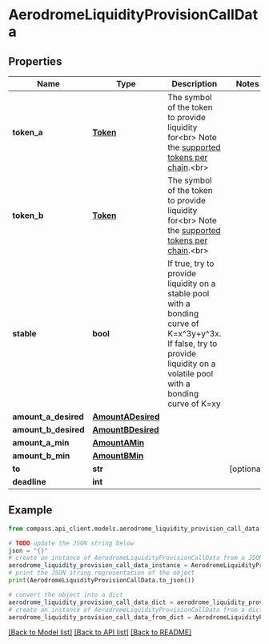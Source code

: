 # AerodromeLiquidityProvisionCallData


## Properties

Name | Type | Description | Notes
------------ | ------------- | ------------- | -------------
**token_a** | [**Token**](Token.md) | The symbol of the token to provide liquidity for&lt;br&gt; Note the [supported tokens per chain](/#/#token-table).&lt;br&gt; | 
**token_b** | [**Token**](Token.md) | The symbol of the token to provide liquidity for&lt;br&gt; Note the [supported tokens per chain](/#/#token-table).&lt;br&gt; | 
**stable** | **bool** | If true, try to provide liquidity on a stable pool with a bonding curve of K&#x3D;x^3y+y^3x. If false, try to provide liquidity on a volatile pool with a bonding curve of K&#x3D;xy | 
**amount_a_desired** | [**AmountADesired**](AmountADesired.md) |  | 
**amount_b_desired** | [**AmountBDesired**](AmountBDesired.md) |  | 
**amount_a_min** | [**AmountAMin**](AmountAMin.md) |  | 
**amount_b_min** | [**AmountBMin**](AmountBMin.md) |  | 
**to** | **str** |  | [optional] 
**deadline** | **int** |  | 

## Example

```python
from compass.api_client.models.aerodrome_liquidity_provision_call_data import AerodromeLiquidityProvisionCallData

# TODO update the JSON string below
json = "{}"
# create an instance of AerodromeLiquidityProvisionCallData from a JSON string
aerodrome_liquidity_provision_call_data_instance = AerodromeLiquidityProvisionCallData.from_json(json)
# print the JSON string representation of the object
print(AerodromeLiquidityProvisionCallData.to_json())

# convert the object into a dict
aerodrome_liquidity_provision_call_data_dict = aerodrome_liquidity_provision_call_data_instance.to_dict()
# create an instance of AerodromeLiquidityProvisionCallData from a dict
aerodrome_liquidity_provision_call_data_from_dict = AerodromeLiquidityProvisionCallData.from_dict(aerodrome_liquidity_provision_call_data_dict)
```
[[Back to Model list]](../README.md#documentation-for-models) [[Back to API list]](../README.md#documentation-for-api-endpoints) [[Back to README]](../README.md)


